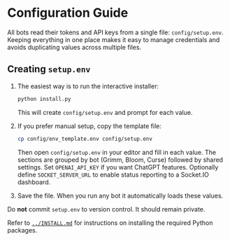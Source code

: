 # Configuration Guide

All bots read their tokens and API keys from a single file:
`config/setup.env`. Keeping everything in one place makes it easy to manage
credentials and avoids duplicating values across multiple files.

## Creating `setup.env`

1. The easiest way is to run the interactive installer:

   ```bash
   python install.py
   ```
   This will create `config/setup.env` and prompt for each value.

2. If you prefer manual setup, copy the template file:

   ```bash
   cp config/env_template.env config/setup.env
   ```

   Then open `config/setup.env` in your editor and fill in each value. The sections
   are grouped by bot (Grimm, Bloom, Curse) followed by shared settings. Set
   `OPENAI_API_KEY` if you want ChatGPT features. Optionally define
   `SOCKET_SERVER_URL` to enable status reporting to a Socket.IO dashboard.

3. Save the file. When you run any bot it automatically loads these values.

Do **not** commit `setup.env` to version control. It should remain private.

Refer to [`../INSTALL.md`](../INSTALL.md) for instructions on installing the
required Python packages.
